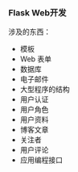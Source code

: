 ### Flask Web开发
涉及的东西：
* 模板
* Web 表单
* 数据库
* 电子邮件
* 大型程序的结构
* 用户认证
* 用户角色
* 用户资料
* 博客文章
* 关注者
* 用户评论
* 应用编程接口